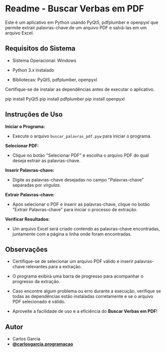 # Readme - Buscar Verbas em PDF

Este é um aplicativo em Python usando PyQt5, pdfplumber e openpyxl que permite extrair palavras-chave de um arquivo PDF e salvá-las em um arquivo Excel.

## Requisitos do Sistema

- Sistema Operacional: Windows

- Python 3.x instalado

- Bibliotecas: PyQt5, pdfplumber, openpyxl

Certifique-se de instalar as dependências antes de executar o aplicativo.

pip install PyQt5
pip install pdfplumber
pip install openpyxl

## Instruções de Uso

**Iniciar o Programa:**

- Execute o arquivo `buscar_palavras_pdf.pyw` para iniciar o programa.

**Selecionar PDF:**

- Clique no botão "Selecionar PDF" e escolha o arquivo PDF do qual deseja extrair as palavras-chave.

**Inserir Palavras-chave:**

- Digite as palavras-chave desejadas no campo "Palavras-chave" separadas por *vírgulas*.

**Extrair Palavras-chave:**

- Após selecionar o PDF e inserir as palavras-chave, clique no botão "Extrair Palavras-chave" para iniciar o processo de extração.

**Verificar Resultados:**

- Um arquivo Excel será criado contendo as palavras-chave encontradas, juntamente com a página e linha onde foram encontradas.

## Observações

- Certifique-se de selecionar um arquivo PDF válido e inserir palavras-chave relevantes para a extração.

- O programa exibirá uma barra de progresso para acompanhar o progresso da extração.

- Caso encontre algum problema ou erro durante a execução, verifique se todas as dependências estão instaladas corretamente e se o arquivo PDF selecionado é válido.

- Aproveite a facilidade de uso e a eficiência do **Buscar Verbas em PDF**!

## Autor

- Carlos Garcia
- **[@carlosgarcia.programacao](https://www.instagram.com/carlosgarcia.programacao/)**